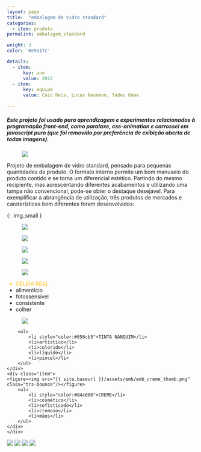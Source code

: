 ```yaml
---
layout: page
title:  "embalagem de vidro standard"
categories:
  - item: produto
permalink: embalagem_standard

weight: 3
color: '#e9a17c'

details:
  - item:
      key: ano
      value: 2012
  - item:
      key: equipe
      value: Caio Reis, Lucas Neumann, Tadeu Omae

---
```

<link type="text/css" rel="stylesheet" href="/css/stylesheet.css"/>

##### Este projeto foi usado para aprendizagem e experimentos relacionados à programação front-end, como paralaxe, css-animation e carrossel em javascript puro (que foi removido por preferência de exibição aberta de todas imagens).

<figure><img src="{{ site.baseurl }}/assets/emb/imagem4.jpg"/></figure>

Projeto de embalagem de vidro standard, pensado para pequenas quantidades de produto. O formato interno permite um bom manuseio do produto contido e se torna um diferencial estético. Partindo do mesmo recipiente, mas acrescentando diferentes acabamentos e utilizando uma tampa não convencional, pode-se obter o destaque desejável. Para exemplificar a abrangência de utilização, três produtos de mercados e caraterísticas bem diferentes foram desenvolvidos:

{: .img_small }
<figure><img src="{{ site.baseurl }}/assets/emb/esquemat.png"/></figure>
<figure><img src="{{ site.baseurl }}/assets/emb/imagem1.jpg"/></figure>
<figure><img src="{{ site.baseurl }}/assets/emb/imagem2.jpg"/></figure>
<figure><img src="{{ site.baseurl }}/assets/emb/imagem3.jpg"/></figure>


<div class="itens">
	<div class="item">
    <figure><img src="{{ site.baseurl }}/assets/emb/emb_geleia_thumb.png" class="trs-bounce"/></figure>
		<ul>
			<li style="color:#ffc00f">GELÉIA REAL</li>
			<li>alimentício</li>
			<li>fotossensível</li>
			<li>consistente</li>
			<li>colher</li>
		</ul>
		</div>
	<div class="item">
    <figure><img src="{{ site.baseurl }}/assets/emb/emb_tinta_thumb.png" class="trs-bounce"/></figure>

		<ul>
			<li style="color:#656cb5">TINTA NANQUIM</li>
			<li>artístico</li>
			<li>colorido</li>
			<li>líquido</li>
			<li>pincel</li>
		</ul>
	</div>
	<div class="item">
    <figure><img src="{{ site.baseurl }}/assets/emb/emb_creme_thumb.png" class="trs-bounce"/></figure>
		<ul>
			<li style="color:#84c086">CREME</li>
			<li>cosmético</li>
			<li>sofisticado</li>
			<li>cremoso</li>
			<li>mãos</li>
		</ul>
	</div>
	</div>


<div class="left full" style="display: block;">
	<img src="{{ site.baseurl }}/assets/emb/emb_paral_fundo.jpg"/>
	<img id="tinta-preta" class="mt" src="{{ site.baseurl }}/assets/emb/emb_paral_preto.png" data-speed="-3"/>
	<img id="tinta-azul" class="mt" src="{{ site.baseurl }}/assets/emb/emb_paral_azul.png" data-speed="4"/>
	<img id="tinta-verm" class="mt" src="{{ site.baseurl }}/assets/emb/emb_paral_verm.png" data-speed="1"/>
</div>

<script type="text/javascript" src="https://ajax.googleapis.com/ajax/libs/jquery/1.8.3/jquery.min.js"></script>
<script type="text/javascript">
  $(document).ready(function(){
    $('img.mt').each(function(){
      var $obj = $(this);
      var mtin = parseInt($obj.css("margin-top"));
      $(window).scroll(function() {
        var yPos = mtin -((  (($(window).scrollTop()+$(window).height())/$(document).height()) * $obj.parent().height()) / $obj.data('speed'));
        var mtpos = yPos + 'px';
        $obj.css('margin-top', mtpos);
      });
    });
  });
</script>
